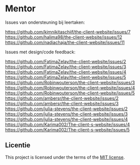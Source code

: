 

# Mentor

Issues van ondersteuning bij leertaken:

https://github.com/kimnikitaschijf/the-client-website/issues/7 <br />
https://github.com/halima98/the-client-website/issues/12 <br />
https://github.com/nadiachaja/the-client-website/issues/11 <br />

Issues met design/code feedback:

https://github.com/FatimaZelay/the-client-website/issues/2 <br />
https://github.com/FatimaZelay/the-client-website/issues/3 <br />
https://github.com/FatimaZelay/the-client-website/issues/4 <br />
https://github.com/FatimaZelay/the-client-website/issues/5 <br />
https://github.com/Robinwouterson/the-client-website/issues/3 <br />
https://github.com/Robinwouterson/the-client-website/issues/4 <br />
https://github.com/Robinwouterson/the-client-website/issues/5 <br />
https://github.com/ambersr/the-client-website/issues/2 <br />
https://github.com/ambersr/the-client-website/issues/3 <br />
https://github.com/julia-stevens/the-client-website/issues/2 <br />
https://github.com/julia-stevens/the-client-website/issues/3 <br />
https://github.com/julia-stevens/the-client-website/issues/4 <br />
https://github.com/Karima002/The-client-s-website/issues/4 <br />
https://github.com/Karima002/The-client-s-website/issues/5 <br />

## Licentie

This project is licensed under the terms of the [MIT license](./LICENSE).
